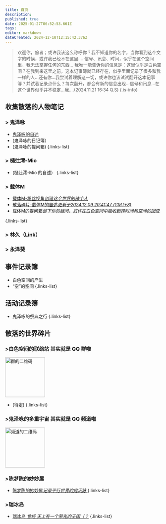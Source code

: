```yaml
---
title: 首页
description: 
published: true
date: 2025-01-27T06:52:53.661Z
tags: 
editor: markdown
dateCreated: 2024-12-10T12:15:42.376Z
---
```


> 欢迎你，旅者；或许我该这么称呼你？我不知道你的名字，当你看到这个文字的时候，或许我已经不在这里.... 信号、讯息、时间，似乎在这个空间里，我无法掌握任何的东西... 我唯一能告诉你的信息是：这里似乎是白色空间？在我到来这里之前，这本记事簿就已经存在，似乎里面记录了很多和我一样的人...还有你...我尝试着理解这一切，或许你也该试试翻开这本记事簿？并试着记录点什么？每次翻开，都会有新的信息出现...信号和讯息...在这个世界似乎并不稳定...我....(2024.11.21 16:34 Q.S)
{.is-info}


## 收集散落的人物笔记

### > 鬼泽咏
- [鬼泽咏的自述](/zh/roles/kuizeyong/self_introduce)
- (鬼泽咏的日记簿）
- (鬼泽咏的提问箱)
{.links-list}
### > 樋辻澪-Mio 
- (樋辻澪-Mio 的自述）
{.links-list}
### > 载体M
- [载体M-粉丝视角*创造这个世界的辣个人*](/zh/roles/zaitiM)
- [散落碎片-载体M的自述*更新于2024.12.09 20:41:47 (GMT+8)*](/zh/roles/zaitiM/self_introduce)
- [载体M的提问箱*留下你的疑问，或许在白色空间中能收到跨时间和空间的回应*](/zh/roles/zaitiM/question_box)

{.links-list}
### > 林久（Link）
### > 永泽葵

## 事件记录簿
- 白色空间的产生
- “空”的空间
{.links-list}



## 活动记录簿
- 鬼泽咏的祭典之行
{.links-list}

## 散落的世界碎片

### >白色空间的联络站 <span class="heimu" >其实就是 QQ 群啦</span>
<img src="/_assets/img/photo-2024-12-18-16-22-45.jpg" alt="群的二维码" border="0" class="thumbnail_hold_to_enlarge" width="128px" height="auto">

- (待定)
{.links-list}

### >鬼泽咏的多重宇宙  <span class="heimu" >其实就是 QQ 频道啦</span>
<img src="/_assets/img/photo-2024-12-16-16-22-48.jpg" alt="频道的二维码" border="0" class="thumbnail_hold_to_enlarge" width="128px" height="auto">

### >陈梦陈的妙妙屋
- [陈梦陈的妙妙屋*记录平行世界的鬼沢詠* ](/zh/worlds/CMC_clubhouse)
{.links-list}

### >瑞冰岛
- [瑞冰岛 *曾经 天上有一个荣光的王国（？*](https://ruibingdao.cn/)
{.links-list}










